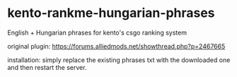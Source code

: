 # kento-rankme-hungarian-phrases
English + Hungarian phrases for kento's csgo ranking system

original plugin: https://forums.alliedmods.net/showthread.php?p=2467665

installation:
simply replace the existing phrases txt with the downloaded one and then restart the server.
